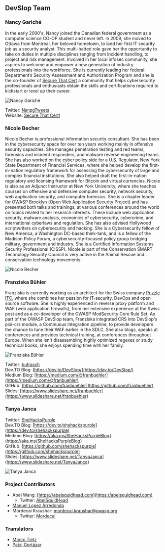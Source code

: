 ## DevSlop Team

### Nancy Gariché

In the early 2000's, Nancy joined the Canadian federal government as a computer science CO-OP student and never left. In 2009, she moved to Ottawa from Montreal, her beloved hometown, to land her first IT security job as a security analyst. This multi-hatted role gave her the opportunity to take on duties in multiple disciplines ranging from incident handling, to project and risk management. Involved in her local infosec community, she aspires to welcome and empower a new generation of industry professionals into the workforce. She is currently leading her federal Department’s Security Assessment and Authorization Program and she is the co-founder of [Secure That Cert]("http://www.securethatcert.com/) a community that helps cybersecurity professionals and enthusiasts obtain the skills and certifications required to kickstart or level up their career.

![Nancy Gariché](assets/img/Nancy.jpg")

Twitter: [NanzgTweets](https://twitter.com/nanzgtweets)  
Website: [Secure That Cert!](http://www.securethatcert.com/)


### Nicole Becher

Nicole Becher is professional information security consultant. She has been in the cybersecurity space for over ten years working mainly in offensive security capacities. She manages penetration testing and red teams, forensics and incident responders, and malware reverse engineering teams. She has also worked on the cyber policy side for a U.S. Regulator, New York State Department of Financial Services, where she helped develop the first-in-nation regulatory framework for assessing the cybersecurity of large and complex financial institutions.  She also helped draft the first-in-nation  regulatory and licensing framework for Bitcoin and virtual currencies. Nicole is also as an Adjunct Instructor at New York University, where she teaches courses on offensive and defensive computer security, network security, web application security, and computer forensics. She is a chapter leader for OWASP Brooklyn (Open Web Application Security Project) and has presented both talks and trainings, at various conferences around the world on topics related to her research interests. These include web application security, malware analysis, economics of cybersecurity, cybercrime, and international cyberlaws and regulation.  She has also advised Hollywood scriptwriters on cybersecurity and hacking. She is a Cybersecurity fellow of New America, a Washington DC-based think-tank, and is a fellow of the Madison Policy Forum, a cybersecurity-focused policy group bridging military, government and industry. She is a Certified Information Systems Security Professional (CISSP).  Nicole is part of the Conservation SMART Technology Security Council is very active in the Animal Rescue and conservation technology movements.

![Nicole Becher](assets/img/Nicole.jpg")

### Franziska Bühler

 Franziska is currently working as an architect for the Swiss company [Puzzle ITC](https://www.puzzle.ch/), where she combines her passion for IT-security, DevOps and open source software. She is highly experienced in reverse proxy platform and WAF (web application firewalls), from her extensive experience at the Swiss post and as a co-developer of the OWASP ModSecurity Core Rule Set. As part of the OWASP DevSlop team, Franziska integrated CRS into DevSlop's pixi-crs module, a Continuous Integration pipeline, to provide developers the chance to tune their WAF earlier in the SDLC.  She also blogs, speaks at conferences and provides technical training, at conferences throughout Europe. When she isn't disassembling highly optimized regexes or study technical books, she enjoys spending time with her family.

![Franziska Bühler](../assets/img/Franziska.jpg")

Twitter: [bufrasch](https://twitter.com/bufrasch)  
Dev.TO Blog: [https://dev.to/DevSlop/](https://dev.to/DevSlop/)  
Medium Blog: [https://medium.com/@franbuehler](https://medium.com/@franbuehler)  
GitHub: [https://github.com/franbuehler](https://github.com/franbuehler)  
Slides: [https://www.slideshare.net/franbuehler](https://www.slideshare.net/franbuehler)  

### Tanya Janca

Twitter: [SheHacksPurple](https://twitter.com/shehackspurple)  
Dev.TO Blog: [https://dev.to/shehackspurple](https://dev.to/shehackspurple)  
Medium Blog: [https://aka.ms/SheHacksPurpleBlog](https://aka.ms/SheHacksPurpleBlog)  
GitHub: [https://github.com/shehackspurple](https://github.com/shehackspurple)  
Slides: [https://www.slideshare.net/TanyaJanca](https://www.slideshare.net/TanyaJanca)  

![Tanya Janca](assets/img/Tanya.jpg")

### Project Contributors

* Abel Wang: [https://abelsquidhead.com](https://abelsquidhead.com) 
   * Twitter: [AbelSquidHead](https://twitter.com/AbelSquidHead)
* [Manuel Lopez Arredondo](https://www.linkedin.com/in/manuel-lopez-arredondo-cisa-cism-cissp-ceh-pmp-owasp-sox-25167125)
* Mordecai Kraushar: [mordecai.kraushar@owasp.org](mailto:mordecai.kraushar@owasp.org)
   * Twitter: [Mordecai](https://twitter.com/demomk)

### Translators
* [Marco Tietz](https://twitter.com/marcotietz)
* [Patxi Gortázar](https://twitter.com/fgortazar)

